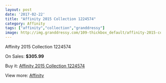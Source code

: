 ```yaml
---
layout: post
date: '2017-02-22'
title: "Affinity 2015 Collection 1224574"
category: Affinity
tags: ["affinity","collection","granddressy"]
image: http://img.granddressy.com/109-thickbox_default/affinity-2015-collection-1224574.jpg
---
```

Affinity 2015 Collection 1224574

On Sales: **$305.99**
<a href="https://www.granddressy.com/en/affinity/88-affinity-2015-collection-1224574.html"><amp-img layout="responsive" width="600" height="600" src="//img.granddressy.com/109-thickbox_default/affinity-2015-collection-1224574.jpg" alt="Affinity 2015 Collection 1224574 0" /></a>

Buy it: [Affinity 2015 Collection 1224574](https://www.granddressy.com/en/affinity/88-affinity-2015-collection-1224574.html "Affinity 2015 Collection 1224574")

View more: [Affinity](https://www.granddressy.com/en/5-affinity "Affinity")
